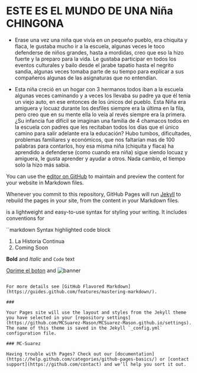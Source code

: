 # ESTE ES EL MUNDO DE UNA Niña CHINGONA

* Erase una vez una niña que vivía en un pequeño pueblo, era chiquita y flaca, le gustaba mucho ir a la escuela, algunas veces le toco defenderse de niños grandes, hasta a mordidas, creo que eso la hizo fuerte y la preparo para la vida. Le gustaba participar en todos los eventos culturales y bailo desde el jarabe tapatío hasta el negrito sandia, algunas veces tomaba parte de su tiempo para explicar a sus compañeros algunas de las asignaturas que no entendían. 


* Esta niña creció en un hogar con 3 hermanos todos iban a la escuela algunas veces caminando y a veces los llevaba su padre ya que él tenía un viejo auto, en ese entonces de los únicos del pueblo.  Esta Niña era amiguera y locuaz durante los desfiles siempre era la última en la fila, pero creo que en su mente ella lo veía al revés siempre era la primera.  ¿Su infancia fue difícil se imaginan una familia de 4 chamacos todos en la escuela con padres que les recitaban todos los días que el único camino para salir adelante era la educación? Hubo tumbos, dificultades, problemas familiares y económicos, que nos faltarían mas de 100 palabras para contarlos, hoy esa misma niña (chiquita y flaca) ha aprendido a defenderse (como cuando era niña) sigue siendo locuaz y amiguera, le gusta aprender y ayudar a otros. Nada cambio, el tiempo solo la hizo más sabia.


You can use the [editor on GitHub](https://github.com/MCSuarez-Mason/MCSuarez-Mason.github.io/edit/master/README.md) to maintain and preview the content for your website in Markdown files.

Whenever you commit to this repository, GitHub Pages will run [Jekyll](https://jekyllrb.com/) to rebuild the pages in your site, from the content in your Markdown files.


 is a lightweight and easy-to-use syntax for styling your writing. It includes conventions for

``markdown
Syntax highlighted code block


1. La Historia Continua
2. Coming Soon

**Bold** and _Italic_ and `Code` text

[Oprime el boton](https://mcsuarez-mason.github.io/) and ![banner](https://octodex.github.com/octocat-de-los-muertos/)
```

For more details see [GitHub Flavored Markdown](https://guides.github.com/features/mastering-markdown/).

### 

Your Pages site will use the layout and styles from the Jekyll theme you have selected in your [repository settings](https://github.com/MCSuarez-Mason/MCSuarez-Mason.github.io/settings). The name of this theme is saved in the Jekyll `_config.yml` configuration file.

### MC-Suarez

Having trouble with Pages? Check out our [documentation](https://help.github.com/categories/github-pages-basics/) or [contact support](https://github.com/contact) and we’ll help you sort it out.
